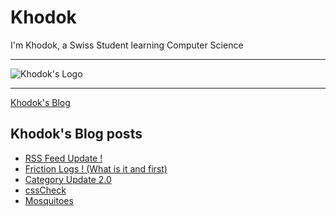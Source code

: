 # Khodok

I'm Khodok, a Swiss Student learning Computer Science

---

![Khodok's Logo]

[khodok's logo]: https://khodok.xyz/src/img/logos/RuthinkkTooBig.png "Khodok's Logo"

---

[Khodok's Blog]

[khodok's blog]: https://khoding.github.io/Khodirect/khoBlog "Khodok's Blog"

## Khodok's Blog posts

<!-- BLOG-POST-LIST:START -->
- [RSS Feed Update !](https://blog.khodok.xyz/post/rss-feed-update/)
- [Friction Logs ! (What is it and first)](https://blog.khodok.xyz/post/friction-logs-what-is-it-and-first/)
- [Category Update 2.0](https://blog.khodok.xyz/post/category-update-20/)
- [cssCheck](https://blog.khodok.xyz/post/csscheck/)
- [Mosquitoes](https://blog.khodok.xyz/post/mosquitoes/)
<!-- BLOG-POST-LIST:END -->
